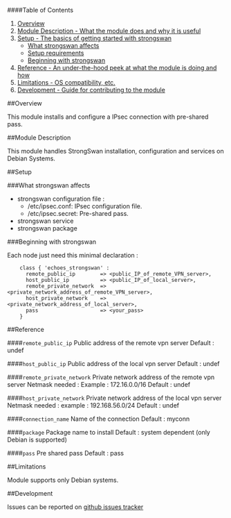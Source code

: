 ####Table of Contents

1. [Overview](#overview)
2. [Module Description - What the module does and why it is useful](#module-description)
3. [Setup - The basics of getting started with strongswan](#setup)
    * [What strongswan affects](#what-strongswan-affects)
    * [Setup requirements](#setup-requirements)
    * [Beginning with strongswan](#beginning-with-strongswan)
5. [Reference - An under-the-hood peek at what the module is doing and how](#reference)
5. [Limitations - OS compatibility, etc.](#limitations)
6. [Development - Guide for contributing to the module](#development)

##Overview

This module installs and configure a IPsec connection with pre-shared pass.

##Module Description

This module handles  StrongSwan installation, configuration and services on Debian Systems.

##Setup

###What strongswan affects

  * strongswan configuration file :
    - /etc/ipsec.conf: IPsec configuration file.
    - /etc/ipsec.secret: Pre-shared pass.
  * strongswan service
  * strongswan package

###Beginning with strongswan  

Each node just need this minimal declaration :

```puppet
    class { 'echoes_strongswan' :
      remote_public_ip        => <public_IP_of_remote_VPN_server>,
      host_public_ip          => <public_IP_of_local_server>,
      remote_private_network  => <private_network_address_of_remote_VPN_server>,
      host_private_network    => <private_network_address_of_local_server>,
      pass                    => <your_pass>
    }
```

##Reference


####`remote_public_ip`
  Public address of the remote vpn server
  Default : undef

####`host_public_ip`
  Public address of the local vpn server
  Default : undef

####`remote_private_network`
  Private network address of the remote vpn server
  Netmask needed :
  Example : 172.16.0.0/16
  Default : undef

####`host_private_network`
  Private network address of the local vpn server
  Netmask needed :
  example : 192.168.56.0/24
  Default : undef
  
####`connection_name`
  Name of the connection
  Default : myconn

####`package`
  Package name to install
  Default : system dependent (only Debian is supported)

####`pass`
  Pre shared pass
  Default : pass

##Limitations

Module supports only Debian systems.

##Development

Issues can be reported on [github issues tracker](https://github.com/echoes-tech/puppet-strongswan/issues)
